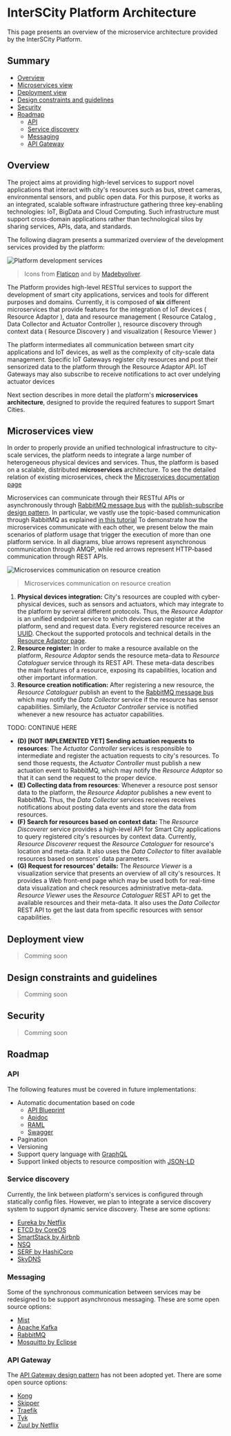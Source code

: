 # InterSCity Platform Architecture

This page presents an overview of the microservice architecture
provided by the InterSCity Platform.

## Summary

* [Overview](#overview)
* [Microservices view](#microservices-view)
* [Deployment view](#deployment-view)
* [Design constraints and guidelines](#design-constraints-and-guidelines)
* [Security](#security)
* [Roadmap](#roadmap)
  * [API](#api)
  * [Service discovery](#service-discovery)
  * [Messaging](#messaging)
  * [API Gateway](#api-gateway)

## Overview


The project aims at providing high-level services to support 
novel applications that interact with city's resources such as bus,
street cameras, environmental sensors, and public open data. For this purpose,
it works as an integrated, scalable software infrastructure gathering
three key-enabling technologies: IoT, BigData and Cloud Computing. Such
infrastructure must support cross-domain applications rather than 
technological silos by sharing services, APIs, data, and standards.

The following diagram presents a summarized overview of the development 
services provided by the platform:

![Platform development services](../images/architecture.png)
> Icons from [Flaticon](http://www.flaticon.com/packs/urban-3) and by 
[Madebyoliver](http://www.flaticon.com/authors/madebyoliver).

The Platform provides high-level RESTful services to support the development of
smart city applications, services and tools for different purposes and domains.
Currently, it is composed of **six** different microservices that provide
features for the integration of IoT devices ( Resource Adaptor ), data
and resource management ( Resource Catalog , Data Collector and Actuator
Controller ), resource discovery through context data ( Resource Discovery )
and visualization ( Resource Viewer )


The platform intermediates all communication between smart city applications
and IoT devices, as well as the complexity of city-scale data management.
Specific IoT Gateways register city resources and post
their sensorized data to the platform through the Resource Adaptor API. IoT
Gateways may also subscribe to receive notifications to act over undelying
actuator devices

Next section describes in more detail the platform's **microservices
architecture**, designed to provide the required features to support Smart
Cities.

## Microservices view

In order to properly provide an unified technological infrastructure to
city-scale services, the platform
needs to integrate a large number of heterogeneous physical devices and
services. Thus, the platform is based on a scalable, distributed
**microservices** architecture.
To see the detailed relation of existing
microservices, check the [Microservices
documentation page](../microservices/Microservices.md)

Microservices can communicate through their RESTful APIs or asynchronously 
through [RabbitMQ message bus](https://www.rabbitmq.com/) with the
[publish-subscribe design pattern](https://en.wikipedia.org/wiki/Publish%E2%80%93subscribe_pattern).
In particular, we vastly use the topic-based communication through RabbitMQ
as explained [in this tutorial](https://www.rabbitmq.com/tutorials/tutorial-five-ruby.html)
To demonstrate how the microservices communicate with each other,
we present below the main scenarios of platform usage that trigger the
execution of more than one platform service. In all diagrams, blue arrows
represent asynchronous communication through AMQP, while red arrows represent
HTTP-based communication through REST APIs.

![Microservices communication on resource creation](../images/resource_creation.png)
> Microservices communication on resource creation


1. **Physical devices integration:** City's resources
are coupled with cyber-physical devices, such as sensors and actuators, which
may integrate to the platform by serveral different protocols. Thus, the
*Resource Adaptor* is an unified endpoint service to which devices can register at the
platform, send and request data. Every registered resource receives an 
[UUID](https://tools.ietf.org/html/rfc4122). Checkout the supported protocols
and technical details in the [Resource Adaptor page](../microservices/resource-adaptor.md).
1. **Resource register:** In order to make a resource available on the
platform, *Resource Adaptor* sends the resource meta-data to *Resource
Cataloguer* service through its REST API. These meta-data describes the main
features of a resource, exposing its capabilities, location and other important
information.
1. **Resource creation notification:** After registering a new resource,
the *Resource Cataloguer* publish an event to the
[RabbitMQ message bus](https://www.rabbitmq.com/) which may notify the 
*Data Collector* service if the resource has sensor capabilities. Similarly,
the *Actuator Controller* service is notified whenever a new resource has
actuator capabilities.


TODO: CONTINUE HERE

* **(D) [NOT IMPLEMENTED YET] Sending actuation requests to resources**: The *Actuator Controller*
services is responsible to intermediate and register the actuation requests
to city's resources. To send those requests, the *Actuator Controller*
must publish a new actuation event to RabbitMQ, which may notify the 
*Resource Adaptor* so that it can send the request to the proper device.
* **(E) Collecting data from resources**: Whenever a resource post sensor data
to the platform, the *Resource Adaptor* publishes a new event to RabbitMQ. Thus,
the *Data Collector* services receives receives notifications about posting data
events and store the data from resources.
* **(F) Search for resources based on context data:** The 
*Resource Discoverer* service provides a high-level API for Smart City 
applications to query registered city's resources by context data. Currently,
*Resource Discoverer* request the *Resource Cataloguer* for resource's 
location and meta-data. It also uses the *Data Collector* to filter available
resources based on sensors' data parameters.
* **(G) Request for resources' details:** The *Resource Viewer* is a 
visualization service that presents an overview of all city's resources. It 
provides a Web front-end page which may be used both for real-time data 
visualization and check resources administrative meta-data. *Resource Viewer*
uses the *Resource Cataloguer* REST API to get the available resources and
their meta-data. It also uses the *Data Collector* REST API to get the last
data from specific resources with sensor capabilities.

## Deployment view

> Comming soon

## Design constraints and guidelines

> Comming soon

## Security

> Comming soon

## Roadmap

### API

The following features must be covered in future implementations:

* Automatic documentation based on code
  * [API Blueprint](https://apiblueprint.org/)
  * [Apidoc](https://github.com/mbryzek/apidoc)
  * [RAML](http://raml.org/)
  * [Swagger](http://swagger.io/)
* Pagination
* Versioning
* Support query language with [GraphQL](http://graphql.org/)
* Support linked objects to resource composition with 
[JSON-LD](http://json-ld.org/)

### Service discovery

Currently, the link between platform's services is configured through 
statically config files. However, we plan to integrate a service discovery
system to support dynamic service discovery. These are some options:

* [Eureka by Netflix](https://github.com/Netflix/eureka)
* [ETCD by CoreOS](https://github.com/coreos/etcd)
* [SmartStack by Airbnb](http://nerds.airbnb.com/smartstack-service-discovery-cloud/)
* [NSQ](http://nsq.io/)
* [SERF by HashiCorp](https://www.serf.io/)
* [SkyDNS](https://github.com/skynetservices/skydns)


### Messaging

Some of the synchronous communication between services may be redesigned to be
support asynchronous messaging. These are some open source options:

* [Mist](https://github.com/nanopack/mist)
* [Apache Kafka](http://kafka.apache.org/)
* [RabbitMQ](https://www.rabbitmq.com/)
* [Mosquitto by Eclipse](https://mosquitto.org/)

### API Gateway

The [API Gateway design pattern](http://microservices.io/patterns/apigateway.html) 
has not been adopted yet. There are some open source options:

* [Kong](https://getkong.org/)
* [Skipper](https://github.com/zalando/skipper)
* [Traefik](http://traefik.io/)
* [Tyk](https://tyk.io/)
* [Zuul by Netflix](https://github.com/Netflix/zuul)

